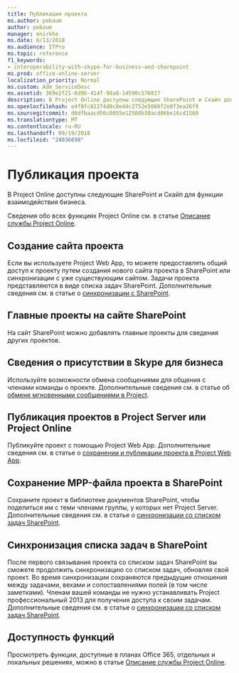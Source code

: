 ```yaml
---
title: Публикация проекта
ms.author: pebaum
author: pebaum
manager: mnirkhe
ms.date: 6/13/2018
ms.audience: ITPro
ms.topic: reference
f1_keywords:
- interoperability-with-skype-for-business-and-sharepoint
ms.prod: office-online-server
localization_priority: Normal
ms.custom: Adm_ServiceDesc
ms.assetid: 369e2f21-6d9b-414f-98a8-14590c576817
description: В Project Online доступны следующие SharePoint и Скайп для функции взаимодействия бизнеса.
ms.openlocfilehash: e4f0fc82274d0c8ed4c2752e5080f2e0f3ea26f9
ms.sourcegitcommit: d6dfbaacd56c0855e12500b38acd06be16cd1560
ms.translationtype: MT
ms.contentlocale: ru-RU
ms.lasthandoff: 09/19/2018
ms.locfileid: "24036698"
---
```

# <a name="project-publishing"></a>Публикация проекта

В Project Online доступны следующие SharePoint и Скайп для функции взаимодействия бизнеса.
  
Сведения обо всех функциях Project Online см. в статье [Описание службы Project Online](project-online-service-description.md).
  
## <a name="create-a-project-site"></a>Создание сайта проекта
<a name="bkmk_CreateProjectsite"> </a>

Если вы используете Project Web App, то можете предоставлять общий доступ к проекту путем создания нового сайта проекта в SharePoint или синхронизации с уже существующим сайтом. Задачи проекта представляются в виде списка задач SharePoint. Дополнительные сведения см. в статье о [синхронизации с SharePoint](https://go.microsoft.com/fwlink/p/?LinkId=271352).
  
## <a name="master-projects-on-sharepoint"></a>Главные проекты на сайте SharePoint
<a name="bkmk_MasterprojectsonSharePoint"> </a>

На сайт SharePoint можно добавлять главные проекты для сведения других проектов. 
  
## <a name="presence-with-skype-for-business"></a>Сведения о присутствии в Skype для бизнеса
<a name="bkmk_PresencewithLync"> </a>

Используйте возможности обмена сообщениями для общения с членами команды о проекте. Дополнительные сведения см. в статье об [обмене мгновенными сообщениями в Project](https://go.microsoft.com/fwlink/p/?LinkId=271351).
  
## <a name="publish-projects-to-project-server-or-project-online"></a>Публикация проектов в Project Server или Project Online
<a name="bkmk_PublishProjectstoServerOnline"> </a>

Публикуйте проект с помощью Project Web App. Дополнительные сведения см. в статье о [сохранении и публикации проекта в Project Web App](https://go.microsoft.com/fwlink/p/?LinkId=271354).
  
## <a name="save-a-project-mpp-file-to-sharepoint"></a>Сохранение MPP-файла проекта в SharePoint
<a name="bkmk_SavefiletoSharePoint"> </a>

Сохраните проект в библиотеке документов SharePoint, чтобы поделиться им с теми членами группы, у которых нет Project Server. Дополнительные сведения см. в статье о [синхронизации со списком задач SharePoint](https://go.microsoft.com/fwlink/p/?LinkId=271353).
  
## <a name="task-list-sync-to-sharepoint"></a>Синхронизация списка задач в SharePoint
<a name="bkmk_TaskListSynctoSharePoint"> </a>

После первого связывания проекта со списком задач SharePoint вы сможете продолжить синхронизацию со списком задач, обновляя свой проект. Во время синхронизации сохраняются предыдущие отношения между задачами, вехами и сопоставлениями полей (в том числе заметками). Членам вашей команды не нужно устанавливать Project профессиональный 2013 для получения доступа к своим задачам. Дополнительные сведения см. в статье о [синхронизации со списком задач SharePoint](https://go.microsoft.com/fwlink/p/?LinkId=271353).
  
## <a name="feature-availability"></a>Доступность функций
<a name="bkmk_TaskListSynctoSharePoint"> </a>

Просмотреть функции, доступные в планах Office 365, отдельных и локальных решениях, можно в статье [Описание службы Project Online](project-online-service-description.md).
  

